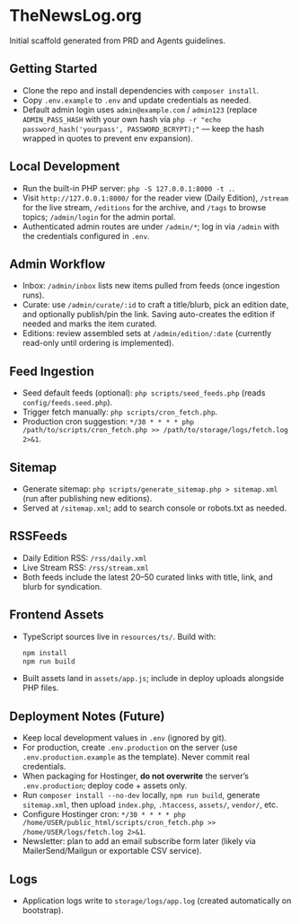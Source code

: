 # TheNewsLog.org

Initial scaffold generated from PRD and Agents guidelines.

## Getting Started

- Clone the repo and install dependencies with `composer install`.
- Copy `.env.example` to `.env` and update credentials as needed.
- Default admin login uses `admin@example.com` / `admin123` (replace `ADMIN_PASS_HASH` with your own hash via `php -r "echo password_hash('yourpass', PASSWORD_BCRYPT);"` — keep the hash wrapped in quotes to prevent env expansion).

## Local Development

- Run the built-in PHP server: `php -S 127.0.0.1:8000 -t .`.
- Visit `http://127.0.0.1:8000/` for the reader view (Daily Edition), `/stream` for the live stream, `/editions` for the archive, and `/tags` to browse topics; `/admin/login` for the admin portal.
- Authenticated admin routes are under `/admin/*`; log in via `/admin` with the credentials configured in `.env`.

## Admin Workflow

- Inbox: `/admin/inbox` lists new items pulled from feeds (once ingestion runs).
- Curate: use `/admin/curate/:id` to craft a title/blurb, pick an edition date, and optionally publish/pin the link. Saving auto-creates the edition if needed and marks the item curated.
- Editions: review assembled sets at `/admin/edition/:date` (currently read-only until ordering is implemented).

## Feed Ingestion

- Seed default feeds (optional): `php scripts/seed_feeds.php` (reads `config/feeds.seed.php`).
- Trigger fetch manually: `php scripts/cron_fetch.php`.
- Production cron suggestion: `*/30 * * * * php /path/to/scripts/cron_fetch.php >> /path/to/storage/logs/fetch.log 2>&1`.

## Sitemap

- Generate sitemap: `php scripts/generate_sitemap.php > sitemap.xml` (run after publishing new editions).
- Served at `/sitemap.xml`; add to search console or robots.txt as needed.

## RSSFeeds

- Daily Edition RSS: `/rss/daily.xml`
- Live Stream RSS: `/rss/stream.xml`
- Both feeds include the latest 20–50 curated links with title, link, and blurb for syndication.

## Frontend Assets

- TypeScript sources live in `resources/ts/`. Build with:
  ```bash
  npm install
  npm run build
  ```
- Built assets land in `assets/app.js`; include in deploy uploads alongside PHP files.

## Deployment Notes (Future)

- Keep local development values in `.env` (ignored by git).
- For production, create `.env.production` on the server (use `.env.production.example` as the template). Never commit real credentials.
- When packaging for Hostinger, **do not overwrite** the server’s `.env.production`; deploy code + assets only.
- Run `composer install --no-dev` locally, `npm run build`, generate `sitemap.xml`, then upload `index.php`, `.htaccess`, `assets/`, `vendor/`, etc.
- Configure Hostinger cron: `*/30 * * * * php /home/USER/public_html/scripts/cron_fetch.php >> /home/USER/logs/fetch.log 2>&1`.
- Newsletter: plan to add an email subscribe form later (likely via MailerSend/Mailgun or exportable CSV service).

## Logs

- Application logs write to `storage/logs/app.log` (created automatically on bootstrap).
